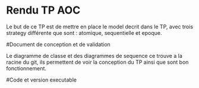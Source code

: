 # Rendu TP AOC

Le but de ce TP est de mettre en place le model decrit dans le TP, avec trois strategy différente que sont : atomique, sequentielle et epoque.

#Document de conception et de validation

Le diagramme de classe et des diagrammes de sequence ce trouve a la racine du git, ils permettent de voir la conception du TP ainsi que sont bon fonctionnement.

#Code et version executable
